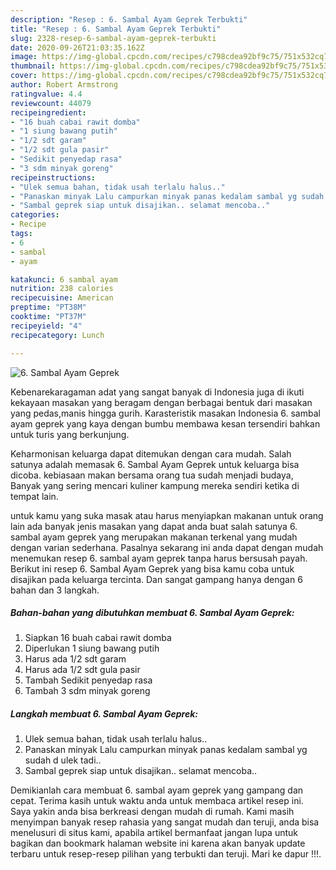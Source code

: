 ```yaml
---
description: "Resep : 6. Sambal Ayam Geprek Terbukti"
title: "Resep : 6. Sambal Ayam Geprek Terbukti"
slug: 2328-resep-6-sambal-ayam-geprek-terbukti
date: 2020-09-26T21:03:35.162Z
image: https://img-global.cpcdn.com/recipes/c798cdea92bf9c75/751x532cq70/6-sambal-ayam-geprek-foto-resep-utama.jpg
thumbnail: https://img-global.cpcdn.com/recipes/c798cdea92bf9c75/751x532cq70/6-sambal-ayam-geprek-foto-resep-utama.jpg
cover: https://img-global.cpcdn.com/recipes/c798cdea92bf9c75/751x532cq70/6-sambal-ayam-geprek-foto-resep-utama.jpg
author: Robert Armstrong
ratingvalue: 4.4
reviewcount: 44079
recipeingredient:
- "16 buah cabai rawit domba"
- "1 siung bawang putih"
- "1/2 sdt garam"
- "1/2 sdt gula pasir"
- "Sedikit penyedap rasa"
- "3 sdm minyak goreng"
recipeinstructions:
- "Ulek semua bahan, tidak usah terlalu halus.."
- "Panaskan minyak Lalu campurkan minyak panas kedalam sambal yg sudah d ulek tadi.."
- "Sambal geprek siap untuk disajikan.. selamat mencoba.."
categories:
- Recipe
tags:
- 6
- sambal
- ayam

katakunci: 6 sambal ayam 
nutrition: 238 calories
recipecuisine: American
preptime: "PT38M"
cooktime: "PT37M"
recipeyield: "4"
recipecategory: Lunch

---
```



![6. Sambal Ayam Geprek](https://img-global.cpcdn.com/recipes/c798cdea92bf9c75/751x532cq70/6-sambal-ayam-geprek-foto-resep-utama.jpg)

Kebenarekaragaman adat yang sangat banyak di Indonesia juga di ikuti kekayaan masakan yang beragam dengan berbagai bentuk dari masakan yang pedas,manis hingga gurih. Karasteristik masakan Indonesia 6. sambal ayam geprek yang kaya dengan bumbu membawa kesan tersendiri bahkan untuk turis yang berkunjung.


Keharmonisan keluarga dapat ditemukan dengan cara mudah. Salah satunya adalah memasak 6. Sambal Ayam Geprek untuk keluarga bisa dicoba. kebiasaan makan bersama orang tua sudah menjadi budaya, Banyak yang sering mencari kuliner kampung mereka sendiri ketika di tempat lain.



untuk kamu yang suka masak atau harus menyiapkan makanan untuk orang lain ada banyak jenis masakan yang dapat anda buat salah satunya 6. sambal ayam geprek yang merupakan makanan terkenal yang mudah dengan varian sederhana. Pasalnya sekarang ini anda dapat dengan mudah menemukan resep 6. sambal ayam geprek tanpa harus bersusah payah.
Berikut ini resep 6. Sambal Ayam Geprek yang bisa kamu coba untuk disajikan pada keluarga tercinta. Dan sangat gampang hanya dengan 6 bahan dan 3 langkah.


<!--inarticleads1-->

##### Bahan-bahan yang dibutuhkan membuat 6. Sambal Ayam Geprek:

1. Siapkan 16 buah cabai rawit domba
1. Diperlukan 1 siung bawang putih
1. Harus ada 1/2 sdt garam
1. Harus ada 1/2 sdt gula pasir
1. Tambah Sedikit penyedap rasa
1. Tambah 3 sdm minyak goreng




<!--inarticleads2-->

##### Langkah membuat  6. Sambal Ayam Geprek:

1. Ulek semua bahan, tidak usah terlalu halus..
1. Panaskan minyak Lalu campurkan minyak panas kedalam sambal yg sudah d ulek tadi..
1. Sambal geprek siap untuk disajikan.. selamat mencoba..




Demikianlah cara membuat 6. sambal ayam geprek yang gampang dan cepat. Terima kasih untuk waktu anda untuk membaca artikel resep ini. Saya yakin anda bisa berkreasi dengan mudah di rumah. Kami masih menyimpan banyak resep rahasia yang sangat mudah dan teruji, anda bisa menelusuri di situs kami, apabila artikel bermanfaat jangan lupa untuk bagikan dan bookmark halaman website ini karena akan banyak update terbaru untuk resep-resep pilihan yang terbukti dan teruji. Mari ke dapur !!!. 
